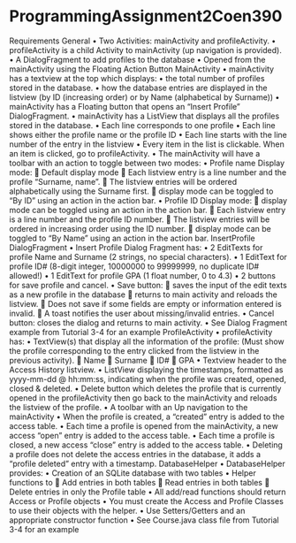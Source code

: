 # ProgrammingAssignment2Coen390

Requirements
General
•	Two Activities: mainActivity and profileActivity.
•	profileActivity is a child Activity to mainActivity (up navigation is provided).
•	A DialogFragment to add profiles to the database
•	Opened from the mainActivity using the Floating Action Button
MainActivity
•	mainActivity has a textview at the top which displays:
•	the total number of profiles stored in the database.
•	how the database entries are displayed in the listview (by ID (increasing order) or by Name (alphabetical by Surname)) 
•	mainActivity has a Floating button that opens an “Insert Profile” DialogFragment.
•	mainActivity has a ListView that displays all the profiles stored in the database. 
•	Each line corresponds to one profile
•	Each line shows either the profile name or the profile ID
•	Each line starts with the line number of the entry in the listview
•	Every item in the list is clickable. When an item is clicked, go to profileActivity.
•	The mainActivity will have a toolbar with an action to toggle between two modes:
•	Profile name Display mode: 
	Default display mode
	Each listview entry is a line number and the profile “Surname, name”. 
	The listview entries will be ordered alphabetically using the Surname first. 
	display mode can be toggled to “By ID” using an action in the action bar. 
•	Profile ID Display mode: 
	display mode can be toggled using an action in the action bar. 
	Each listview entry is a line number and the profile ID number. 
	The listview entries will be ordered in increasing order using the ID number. 
	display mode can be toggled to “By Name” using an action in the action bar. 
InsertProfile DialogFragment
•	Insert Profile Dialog Fragment has:
•	2 EditTexts for profile Name and Surname (2 strings, no special characters).
•	1 EditText for profile ID# (8-digit integer, 10000000 to 99999999, no duplicate ID# allowed!)
•	1 EditText for profile GPA (1 float number, 0 to 4.3)
•	2 buttons for save profile and cancel. 
•	Save button: 
	saves the input of the edit texts as a new profile in the database
	returns to main activity and reloads the listview.
	Does not save if some fields are empty or information entered is invalid.
	A toast notifies the user about missing/invalid entries.
•	Cancel button: closes the dialog and returns to main activity.
•	See Dialog Fragment example from Tutorial 3-4 for an example
ProfileActivity
•	profileActivity has:
•	TextView(s) that display all the information of the profile: (Must show the profile corresponding to the entry clicked from the listview in the previous activity).
	Name
	Surname
	ID#
	GPA
•	Textview header to the Access History listview.
•	ListView displaying the timestamps, formatted as yyyy-mm-dd @ hh:mm:ss, indicating when the profile was created, opened, closed & deleted. 
•	Delete button which deletes the profile that is currently opened in the profileActivity then go back to the mainActivity and reloads the listview of the profile. 
•	A toolbar with an Up navigation to the mainActivity
•	When the profile is created, a “created” entry is added to the access table.
•	Each time a profile is opened from the mainActivity, a new access “open” entry is added to the access table.
•	Each time a profile is closed, a new access “close” entry is added to the access table. 
•	Deleting a profile does not delete the access entries in the database, it adds a “profile deleted” entry with a timestamp. 
DatabaseHelper
•	DatabaseHelper provides:
•	Creation of an SQLite database with two tables
•	Helper functions to
	Add entries in both tables
	Read entries in both tables
	Delete entries in only the Profile table
•	All add/read functions should return Access or Profile objects
•	You must create the Access and Profile Classes to use their objects with the helper. 
•	Use Setters/Getters and an appropriate constructor function
•	See Course.java class file from Tutorial 3-4 for an example

